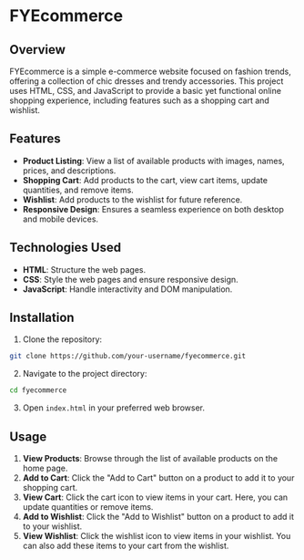 # FYEcommerce

## Overview

FYEcommerce is a simple e-commerce website focused on fashion trends, offering a collection of chic dresses and trendy accessories. This project uses HTML, CSS, and JavaScript to provide a basic yet functional online shopping experience, including features such as a shopping cart and wishlist.

## Features

- **Product Listing**: View a list of available products with images, names, prices, and descriptions.
- **Shopping Cart**: Add products to the cart, view cart items, update quantities, and remove items.
- **Wishlist**: Add products to the wishlist for future reference.
- **Responsive Design**: Ensures a seamless experience on both desktop and mobile devices.

## Technologies Used

- **HTML**: Structure the web pages.
- **CSS**: Style the web pages and ensure responsive design.
- **JavaScript**: Handle interactivity and DOM manipulation.

## Installation

1. Clone the repository:

```sh
git clone https://github.com/your-username/fyecommerce.git
```

2. Navigate to the project directory:

```sh
cd fyecommerce
```

3. Open `index.html` in your preferred web browser.

## Usage

1. **View Products**: Browse through the list of available products on the home page.
2. **Add to Cart**: Click the "Add to Cart" button on a product to add it to your shopping cart.
3. **View Cart**: Click the cart icon to view items in your cart. Here, you can update quantities or remove items.
4. **Add to Wishlist**: Click the "Add to Wishlist" button on a product to add it to your wishlist.
5. **View Wishlist**: Click the wishlist icon to view items in your wishlist. You can also add these items to your cart from the wishlist.
